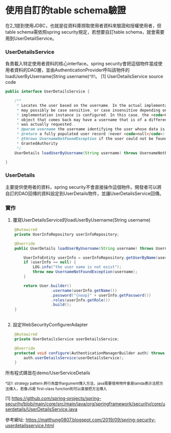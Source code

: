 # 使用自訂的table schema驗證
在2_1提到使用JDBC，也就是從資料庫撈取使用者資料來驗證和授權使用者，但table schema需依照spring security規定，若想要自訂table schema，就會需要用到UserDetailService。

### UserDetailsService
負責載入特定使用者資料的核心interface。spring security會把這個物件當成使用者資料的DAO層，並由AuthenticationProvider呼叫該物件的loadUserByUsername(String username)<sup><sub>*註1</sub></sup>。
[1] UserDetailsService source code
```java
public interface UserDetailsService {

	/**
	 * Locates the user based on the username. In the actual implementation, the search
	 * may possibly be case sensitive, or case insensitive depending on how the
	 * implementation instance is configured. In this case, the <code>UserDetails</code>
	 * object that comes back may have a username that is of a different case than what
	 * was actually requested..
	 * @param username the username identifying the user whose data is required.
	 * @return a fully populated user record (never <code>null</code>)
	 * @throws UsernameNotFoundException if the user could not be found or the user has no
	 * GrantedAuthority
	 */
	UserDetails loadUserByUsername(String username) throws UsernameNotFoundException;

}

```

### UserDetails
主要提供使用者的資料，spring security不會直接操作這個物件。開發者可以將自訂的DAO回傳的資料設定到UserDetails物件，並讓UserDetailsService回傳。

### 實作
1. 覆寫UserDetailsService的loadUserByUsername(String username)
```java
   	@Autowired
	private UserInfoRepository userInfoRepository;

	@Override
	public UserDetails loadUserByUsername(String username) throws UsernameNotFoundException {

		UserInfoEntity userInfo = userInfoRepository.getUserByName(username);
		if (userInfo == null) {
			LOG.info("the user name is not exist");
			throw new UsernameNotFoundException(username);
		}

		return User.builder()
					.username(userInfo.getName())
					.password("{noop}" + userInfo.getPassword())
					.roles(userInfo.getRole())
					.build();
	}
   
```
2. 設定WebSecurityConfigurerAdapter
```java
   	@Autowired
	private UserDetailsService userDetailsService;

	@Override
	protected void configure(AuthenticationManagerBuilder auth) throws Exception {
		auth.userDetailsService(userDetailsService);
	}
```


所有程式碼皆在demo/UserServiceDetails

<sub>*註1: strategy pattern 將行為當作argument傳入方法，java需要使用物件會是lamda表示法把方法傳入，若像JS是 first-class function則可以直接把方法傳入 </sub>

[1] https://github.com/spring-projects/spring-security/blob/main/core/src/main/java/org/springframework/security/core/userdetails/UserDetailsService.java


參考網址:
https://matthung0807.blogspot.com/2019/09/spring-security-userdetailsservice.html
